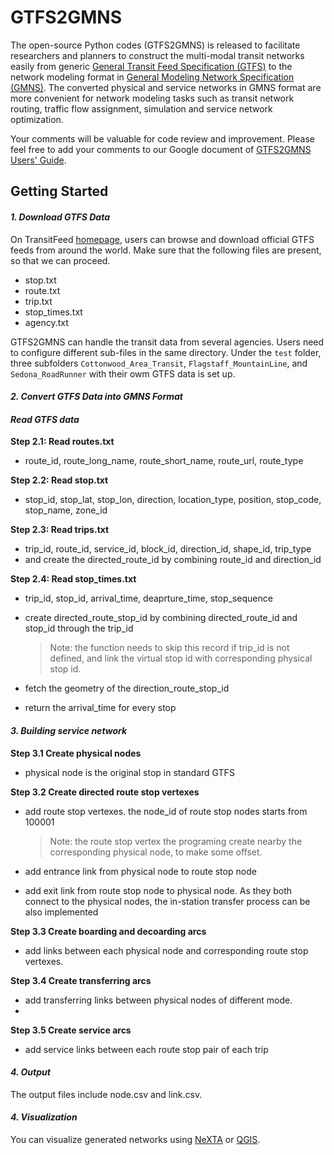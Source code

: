 # GTFS2GMNS

The open-source Python codes (GTFS2GMNS) is released to facilitate researchers and planners to construct the multi-modal transit networks easily from generic [General Transit Feed Specification (GTFS)](https://gtfs.org/) to the network modeling format in [General Modeling Network Specification (GMNS)](https://github.com/zephyr-data-specs/GMNS). The converted physical and service networks in GMNS format are more convenient for network modeling tasks such as transit network routing, traffic flow assignment, simulation and service network optimization.

Your comments will be valuable for code review and improvement. Please feel free to add your comments to our Google document of [GTFS2GMNS Users' Guide](https://docs.google.com/document/d/1-A2g4ZjJu-gzusEKcSoOXzr95S3tv7sj/edit?usp=sharing&ouid=112385243549486266715&rtpof=true&sd=true).


## Getting Started

#### *1. Download GTFS Data*

On TransitFeed [homepage](https://transitfeeds.com/), users can browse and download official GTFS  feeds from around the world. Make sure that the following files are present, so that we can proceed.

* stop.txt
* route.txt
* trip.txt
* stop_times.txt
* agency.txt
 
GTFS2GMNS can handle the transit data from several agencies. Users need to configure different sub-files in the same directory. Under the `test` folder, three subfolders `Cottonwood_Area_Transit`, `Flagstaff_MountainLine`, and `Sedona_RoadRunner` with their owm GTFS data is set up.

#### *2. Convert GTFS Data into GMNS Format*

#### *Read GTFS data*

**Step 2.1: Read routes.txt**

- route_id, route_long_name, route_short_name, route_url, route_type

**Step 2.2: Read stop.txt**

- stop_id, stop_lat, stop_lon, direction, location_type, position, stop_code, stop_name, zone_id

**Step 2.3: Read trips.txt**

- trip_id, route_id, service_id, block_id, direction_id, shape_id, trip_type
- and create the directed_route_id by combining route_id and direction_id

**Step 2.4: Read stop_times.txt**

- trip_id, stop_id, arrival_time, deaprture_time, stop_sequence

- create directed_route_stop_id by combining directed_route_id and stop_id through the trip_id

  > Note: the function needs to skip this record if trip_id is not defined, and link the virtual stop id with corresponding physical stop id.

- fetch the geometry of the direction_route_stop_id

- return the arrival_time for every stop

#### *3. Building service network*

**Step 3.1 Create physical nodes**

- physical node is the original stop in standard GTFS

**Step 3.2 Create directed route stop vertexes**

- add route stop vertexes. the node_id of route stop nodes starts from 100001

  > Note: the route stop vertex the programing create nearby the corresponding physical node, to make some offset.

- add entrance link from physical node to route stop node
- add exit link from route stop node to physical node. As they both connect to the physical nodes, the in-station transfer process can be also implemented

**Step 3.3 Create boarding and decoarding arcs**

- add links between each physical node and corresponding route stop vertexes.

**Step 3.4 Create transferring arcs**

- add transferring links between physical nodes of different mode.
- 
**Step 3.5 Create service arcs**

- add service links between each route stop pair of each trip


#### *4. Output*

The output files include node.csv and link.csv.


#### *4. Visualization*

You can visualize generated networks using [NeXTA](https://github.com/xzhou99/NeXTA-GMNS) or [QGIS](https://qgis.org/).


